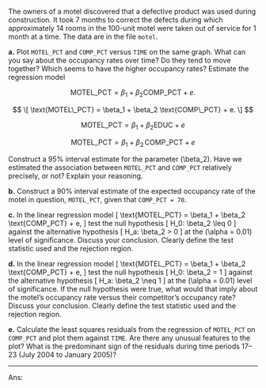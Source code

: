 The owners of a motel discovered that a defective product was used during construction. It took 7 months to correct the defects during which approximately 14 rooms in the 100-unit motel were taken out of service for 1 month at a time. The data are in the file `motel`.

**a.** Plot `MOTEL_PCT` and `COMP_PCT` versus `TIME` on the same graph. What can you say about the occupancy rates over time? Do they tend to move together? Which seems to have the higher occupancy rates? Estimate the regression model 

$$
\ \text {MOTEL_PCT} = \beta_1 + \beta_2 \text{COMP_PCT} + e.\
$$

$$
\[
\text{MOTEL\_PCT} = \beta_1 + \beta_2 \text{COMP\_PCT} + e.
\]
$$




$$
\ \text{MOTEL_PCT} = \beta_1 + \beta_2 \text{EDUC} + e \  
$$

$$
\mathrm{MOTEL\_PCT} = \beta_1 + \beta_2 \,\mathrm{COMP\_PCT} + e
$$





Construct a 95% interval estimate for the parameter \(\beta_2\). Have we estimated the association between `MOTEL_PCT` and `COMP_PCT` relatively precisely, or not? Explain your reasoning.

**b.** Construct a 90% interval estimate of the expected occupancy rate of the motel in question, `MOTEL_PCT`, given that `COMP_PCT = 70`.

**c.** In the linear regression model 
\[
\text{MOTEL\_PCT} = \beta_1 + \beta_2 \text{COMP\_PCT} + e,
\]
test the null hypothesis 
\[
H_0: \beta_2 \leq 0
\]
against the alternative hypothesis 
\[
H_a: \beta_2 > 0
\]
at the \(\alpha = 0.01\) level of significance. Discuss your conclusion. Clearly define the test statistic used and the rejection region.

**d.** In the linear regression model 
\[
\text{MOTEL\_PCT} = \beta_1 + \beta_2 \text{COMP\_PCT} + e,
\]
test the null hypothesis 
\[
H_0: \beta_2 = 1
\]
against the alternative hypothesis 
\[
H_a: \beta_2 \neq 1
\]
at the \(\alpha = 0.01\) level of significance. If the null hypothesis were true, what would that imply about the motel’s occupancy rate versus their competitor’s occupancy rate? Discuss your conclusion. Clearly define the test statistic used and the rejection region.

**e.** Calculate the least squares residuals from the regression of `MOTEL_PCT` on `COMP_PCT` and plot them against `TIME`. Are there any unusual features to the plot? What is the predominant sign of the residuals during time periods 17–23 (July 2004 to January 2005)?

---

Ans:
